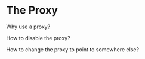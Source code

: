 # The Proxy

Why use a proxy?

How to disable the proxy?

How to change the proxy to point to somewhere else?
